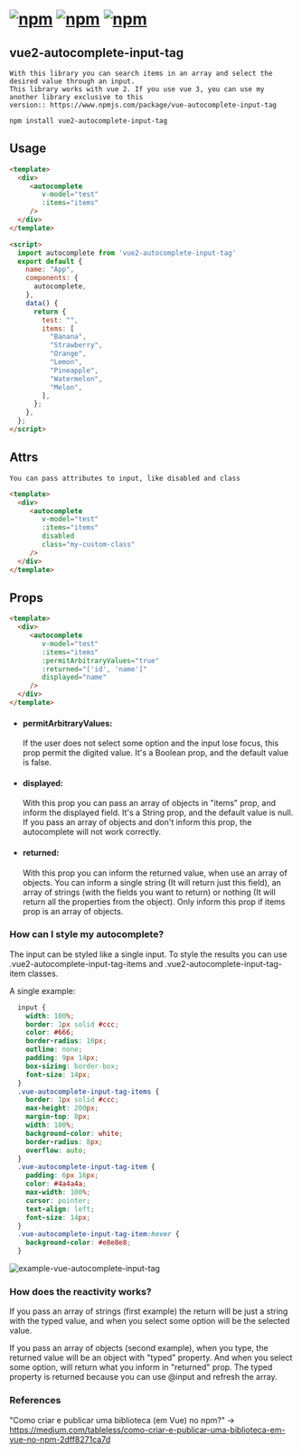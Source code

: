 # [![npm](https://img.shields.io/npm/dt/vue2-autocomplete-input-tag.svg)]() [![npm](https://img.shields.io/npm/v/vue2-autocomplete-input-tag.svg)]() [![npm](https://img.shields.io/npm/l/vue2-autocomplete-input-tag.svg)]()

## vue2-autocomplete-input-tag
```
With this library you can search items in an array and select the desired value through an input. 
This library works with vue 2. If you use vue 3, you can use my another library exclusive to this
version:: https://www.npmjs.com/package/vue-autocomplete-input-tag

npm install vue2-autocomplete-input-tag
```

## Usage
```html
<template>
  <div>
     <autocomplete 
        v-model="test"
        :items="items"
     />
  </div>
</template>

<script>
  import autocomplete from 'vue2-autocomplete-input-tag'
  export default {
    name: "App",
    components: {
      autocomplete,
    },
    data() {
      return {
        test: "",
        items: [
          "Banana",
          "Strawberry",
          "Orange",
          "Lemon",
          "Pineapple",
          "Watermelon",
          "Melon",
        ],
      };
    },
  };
</script>
```

## Attrs
```
You can pass attributes to input, like disabled and class
```
```html
<template>
  <div>
     <autocomplete 
        v-model="test" 
        :items="items" 
        disabled
        class="my-custom-class"
     />
  </div>
</template>
```


## Props
```html
<template>
  <div>
     <autocomplete 
        v-model="test" 
        :items="items" 
        :permitArbitraryValues="true" 
        :returned="['id', 'name']" 
        displayed="name"
     />
  </div>
</template>
```
<ul>
<li><h4>permitArbitraryValues:</h4> If the user does not select some option and the input lose focus, this prop permit the digited value. It's a Boolean prop, and the default value is false.</li>

<li><h4>displayed:</h4> With this prop you can pass an array of objects in "items" prop, and inform the displayed field. It's a String prop, and the default value is null. If you pass an array of objects and don't inform this prop, the autocomplete will not work correctly. </li>
  
<li><h4>returned:</h4> With this prop you can inform the returned value, when use an array of objects. You can inform a single string (It will return just this field), an array of strings (with the fields you want to return) or nothing (It will return all the properties from the object). Only inform this prop if items prop is an array of objects. </li>
</ul>

### How can I style my autocomplete?
The input can be styled like a single input. To style the results you can use .vue2-autocomplete-input-tag-items and .vue2-autocomplete-input-tag-item classes. 

A single example:
```css
  input {
    width: 100%;
    border: 1px solid #ccc;
    color: #666;
    border-radius: 10px;
    outline: none;
    padding: 9px 14px;
    box-sizing: border-box;
    font-size: 14px;
  }
  .vue-autocomplete-input-tag-items {
    border: 1px solid #ccc;
    max-height: 200px;
    margin-top: 8px;
    width: 100%;
    background-color: white;
    border-radius: 8px;
    overflow: auto;
  }
  .vue-autocomplete-input-tag-item {
    padding: 6px 16px;
    color: #4a4a4a;
    max-width: 100%;
    cursor: pointer;
    text-align: left;
    font-size: 14px;
  }
  .vue-autocomplete-input-tag-item:hover {
    background-color: #e8e8e8;
  }
```
![example-vue-autocomplete-input-tag](https://user-images.githubusercontent.com/65973246/156936691-ca0f1187-2aa9-4770-8612-8b5b2efa8534.png)



### How does the reactivity works?
If you pass an array of strings (first example) the return will be just a string with the typed value, and when you select some option will be the selected value. 

If you pass an array of objects (second example), when you type, the returned value will be an object with "typed" property. And when you select some option, will return what you inform in "returned" prop. The typed property is returned because you can use @input and refresh the array.

### References
"Como criar e publicar uma biblioteca (em Vue) no npm?" -> https://medium.com/tableless/como-criar-e-publicar-uma-biblioteca-em-vue-no-npm-2dff8271ca7d
